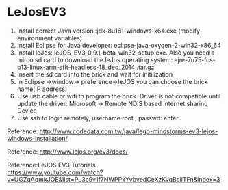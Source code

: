 # LeJosEV3

1.	Install correct Java version :jdk-8u161-windows-x64.exe (modify environment variables)
2.	Install Eclipse for Java developer: eclipse-java-oxygen-2-win32-x86_64
3.	Install leJos: leJOS_EV3_0.9.1-beta_win32_setup.exe. Also you need a mirco sd card to download the leJos operating system:
ejre-7u75-fcs-b13-linux-arm-sflt-headless-18_dec_2014 .tar.gz
4.	Insert the sd card into the brick and wait for initilization
5.	In Eclipse ->window-> preference->leJOS you can choose the brick name(IP address)
6.	Use usb cable or wifi to program the brick.
Driver is not compatible until update the driver: Microsoft -> Remote NDIS based internet sharing Device 
7.	Use ssh to login remotely, username root , passwd: enter

Reference: http://www.codedata.com.tw/java/lego-mindstorms-ev3-lejos-windows-installation/

Reference: http://www.lejos.org/ev3/docs/

Reference:LeJOS EV3 Tutorials  
https://www.youtube.com/watch?v=UGZqAqmkJOE&list=PL3c9v1f7NWPPxYvbvedCeXzKvqBciiTFn&index=3
